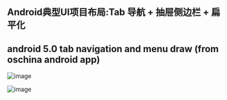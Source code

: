 ﻿## Android典型UI项目布局:Tab 导航  + 抽屉侧边栏 + 扁平化  

## android 5.0 tab navigation and menu draw (from oschina android app) 

![image](https://github.com/hubcarl/android-material-design-draw/blob/master/screen/main.jpg)

![image](https://github.com/hubcarl/android-material-design-draw/blob/master/screen/left.jpg)
